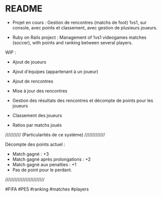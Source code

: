 # README

- Projet en cours : Gestion de rencontres (matchs de foot) 1vs1, sur console, avec points et classement, avec gestion de plusieurs joueurs.

- Ruby on Rails project : Management of 1vs1 videogames matches (soccer), with points and ranking between several players.

WIP :

- Ajout de joueurs
- Ajout d'équipes (appartenant à un joueur)

- Ajout de rencontres
- Mise à jour des rencontres

- Gestion des résultats des rencontres et décompte de points pour les joueurs  

- Classement des joueurs
- Ratios par matchs joués

////////// (Particularités de ce système) /////////////

Décompte des points actuel :
  - Match gagné : +3
  - Match gagné après prolongations : +2
  - Match gagné aux penalties : +1
  - Pas de point pour le perdant.


/////////////////////////

 #FIFA #PES #ranking #matches #players
